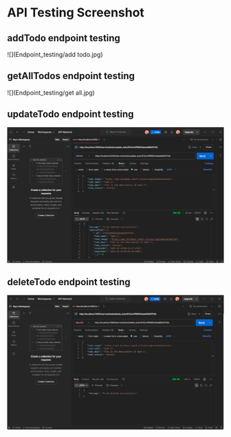# API Testing Screenshot

## addTodo endpoint testing 
![](Endpoint_testing/add todo.jpg)

## getAllTodos endpoint testing
![](Endpoint_testing/get all.jpg)

## updateTodo endpoint testing
![](Endpoint_testing/updaate.jpg)

## deleteTodo endpoint testing
![](Endpoint_testing/delete.jpg)
